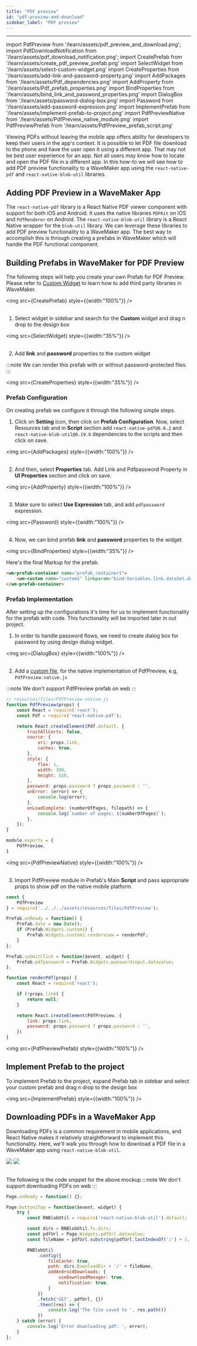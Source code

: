 ```yaml
---
title: "PDF preview"
id: "pdf-preview-and-download"
sidebar_label: "PDF preview"
---
```

---
import PdfPreview from '/learn/assets/pdf_preview_and_download.png';
import PdfDownloadNotification from '/learn/assets/pdf_download_notification.png';
import CreatePrefab from '/learn/assets/create_pdf_preview_prefab.png'
import SelectWidget from '/learn/assets/select-custom-widget.png'
import CreateProperties from '/learn/assets/add-link-and-password-property.png' 
import AddPackages from '/learn/assets/Pdf_dependencies.png'
import AddProperty from '/learn/assets/Pdf_prefab_properties.png' 
import BindProperties from '/learn/assets/bind_link_and_password_properties.png'
import DialogBox from '/learn/assets/password-dialog-box.png'
import Password from '/learn/assets/add-password-expression.png'
import ImplementPrefab from '/learn/assets/implement-prefab-to-project.png'
import PdfPreviewNative from '/learn/assets/PdfPreview_native_module.png'
import PdfPreviewPrefab from '/learn/assets/PdfPreview_prefab_script.png'

Viewing PDFs without leaving the mobile app offers ability for developers to keep their users in the app's context. It is possible to let PDF file download to the phone and have the user open it using a different app. That may not be best user experience for an app. Not all users may know how to locate and open the PDF file in a different app. 
In this how-to we will see how to add PDF preview functionality to a WaveMaker app using the `react-native-pdf` and 
`react-native-blob-util` libraries.

## Adding PDF Preview in a WaveMaker App

The `react-native-pdf` library is a React Native PDF viewer component with support for both iOS and Android. 
It uses the native libraries `PDFKit` on iOS and `PdfRenderer` on Android. 
The `react-native-blob-util` library is a React Native wrapper for the `blob-util` library.
We can leverage these libraries to add PDF preview functionality to a WaveMaker app. The best way to accomplish this is 
through creating a prefabs in WaveMaker which will handle the PDF functional component.

## Building Prefabs in WaveMaker for PDF Preview

The following steps will help you create your own Prefab for PDF Preview. Please refer to [Custom Widget](https://docs.wavemaker.com/learn/react-native/custom-widget#adding-third-party-native-libraries) to learn how to add third party libraries in WaveMaker.

<img src={CreatePrefab} style={{width:"100%"}} /><br/><br/>

1. Select widget in sidebar and search for the **Custom** widget and drag n drop to the design box

<img src={SelectWidget} style={{width:"35%"}} /><br/><br/>

2. Add **link** and **password** properties to the custom widget

:::note
We can render this prefab with or without password-protected files.
:::

<img src={CreateProperties} style={{width:"35%"}} />

### Prefab Configuration

On creating prefab we configure it through the following simple steps. 

1. Click on **Setting** icon, then click on  **Prefab Configuration**. Now, select Resources tab and in **Script** section add `react-native-pdf@6.6.2` and 
`react-native-blob-util@0.19.8` dependencies to the scripts and then click on save.

<img src={AddPackages} style={{width:"100%"}} /><br/><br/>

2. And then, select **Properties** tab. Add Link and Pdfpassword Property in **UI Properties** section and click on save.

<img src={AddProperty} style={{width:"100%"}} /><br/><br/>

3. Make sure to select **Use Expression** tab, and add `pdfpassword` expression.

<img src={Password} style={{width:"100%"}} /><br/><br/>

4. Now, we can bind prefab **link** and **password** properties to the widget.

<img src={BindProperties} style={{width:"35%"}} />

Here's the final Markup for the prefab.
```html
<wm-prefab-container name="prefab_container1">
    <wm-custom name="custom1" linkparam="bind:Variables.link.dataSet.dataValue" passwordparam="bind:Variables.pdfpassword.dataSet.dataValue"></wm-custom>
</wm-prefab-container>
```

### Prefab Implementation

After setting up the configurations it's time for us to implement functionality for the prefab with code. This functionality will be imported later in out project.

1. In order to handle password flows, we need to create dialog box for password by using design dialog widget.

<img src={DialogBox} style={{width:"100%"}} /><br/><br/>

2. Add a [custom file](https://docs.wavemaker.com/learn/react-native/custom-js-modules/#adding-custom-js-libraries), for the native implementation of PdfPreview, e.g, `PdfPreview.native.js`

:::note
We don't support PdfPreview prefab on web
:::

```javascript
// resources/files/PdfPreview.native.js
function PdfPreview(props) {
    const React = require('react');
    const Pdf = require('react-native-pdf');

    return React.createElement(Pdf.default, {
        trustAllCerts: false,
        source: {
            uri: props.link,
            caches: true,
        },
        style: {
            flex: 1,
            width: 380,
            height: 520,
        },
        password: props.password ? props.password : '',
        onError: (error) => {
            console.log(error);
        },
        onLoadComplete: (numberOfPages, filepath) => {
            console.log(`number of pages: ${numberOfPages}`);
        },
    });
}

module.exports = {
    PdfPreview,
}
```

<img src={PdfPreviewNative} style={{width:"100%"}} /><br/><br/>

3. Import PdfPreview module in Prefab's Main **Script** and pass appropriate props to show pdf on the native mobile platform.

```javascript
const {
    PdfPreview
} = require('../../../assets/resources/files/PdfPreview');

Prefab.onReady = function() {
    Prefab.date = new Date();
    if (Prefab.Widgets.custom1) {
        Prefab.Widgets.custom1.renderview = renderPdf;
    }
};

Prefab.submitClick = function($event, widget) {
    Prefab.pdfpassword = Prefab.Widgets.passwordinput.datavalue;
};

function renderPdf(props) {
    const React = require('react');

    if (!props.link) {
        return null;
    }

    return React.createElement(PdfPreview, {
        link: props.link,
        password: props.password ? props.password : '',
    })
}
```

<img src={PdfPreviewPrefab} style={{width:"100%"}} />

## Implement Prefab to the project

To implement Prefab to the project, expand Prefab tab in sidebar and select your custom prefab and drag n drop to the design box

<img src={ImplementPrefab} style={{width:"100%"}} />

## Downloading PDFs in a WaveMaker App

Downloading PDFs is a common requirement in mobile applications, and React Native makes it relatively straightforward to implement this functionality. 
Here, we'll walk you through how to download a PDF file in a WaveMaker app using `react-native-blob-util`.

<div style={{display:"flex", gap: 20}}>
<img src={PdfPreview} style={{width:"35%"}} />
<img src={PdfDownloadNotification} style={{width:"35%"}} />
</div><br/>

The following is the code snippet for the above mockup
:::note
We don't support downloading PDFs on web
:::

```javascript
Page.onReady = function() {};

Page.button1Tap = function($event, widget) {
    try {
        const RNBlobUtil = require('react-native-blob-util').default;

        const dirs = RNBlobUtil.fs.dirs;
        const pdfUrl = Page.Widgets.pdfUrl.datavalue;
        const fileName = pdfUrl.substring(pdfUrl.lastIndexOf('/') + 1, pdfUrl.length);

        RNBlobUtil
            .config({
                fileCache: true,
                path: dirs.DownloadDir + '/' + fileName,
                addAndroidDownloads: {
                    useDownloadManager: true,
                    notification: true,
                }
            })
            .fetch('GET', pdfUrl, {})
            .then((res) => {
                console.log('The file saved to ', res.path())
            })
    } catch (error) {
        console.log('Error downloading pdf: ', error);
    }
};
```


